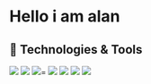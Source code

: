 # Hello i am alan




## 🔧 Technologies & Tools

![](https://img.shields.io/badge/Arch-black?style=flat&logo=Arch%20Linux&logoColor=white&label=OS&color=6aa6f8)
![](https://img.shields.io/badge/Editor-VS_Code-informational?style=flat&logo=visual-studio-code&logoColor=white&color=6aa6f8)
![](https://img.shields.io/badge/Code-Python-informational?style=flat&logo=python&logoColor=white&color=6aa6f8)=
![](https://img.shields.io/badge/Shell-Bash-informational?style=flat&logo=gnu-bash&logoColor=white&color=6aa6f8)
![](https://img.shields.io/badge/Tools-Kubernetes-informational?style=flat&logo=kubernetes&logoColor=white&color=6aa6f8)
![](https://img.shields.io/badge/St-black?style=flat&logo=suckless&logoColor=white&label=Terminal&color=6aa6f8)
![](https://img.shields.io/badge/Sublime-black?style=flat&logo=sublime-text&logoColor=white&label=Editor&color=6aa6f8)
